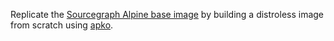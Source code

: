 Replicate the [Sourcegraph Alpine base image](https://sourcegraph.sourcegraph.com/github.com/sourcegraph/sourcegraph/-/blob/docker-images/alpine-3.14/Dockerfile) by building a distroless image from scratch using [apko](https://github.com/chainguard-dev/apko).
